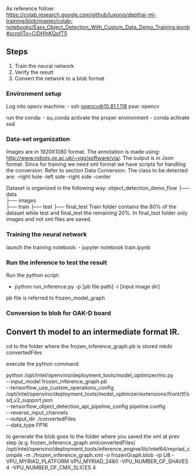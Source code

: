 As reference follow:
https://colab.research.google.com/github/luxonis/depthai-ml-training/blob/master/colab-notebooks/Easy_Object_Detection_With_Custom_Data_Demo_Training.ipynb#scrollTo=CjDHjhKQofT5

## Steps
1. Train the neural network
2. Verify the result
3. Convert the network to a blob format

### Environment setup

Log into opecv machine:
        - ssh opencv@10.81.1.118  psw: opencv

run the conda:
        - su_conda
activate the proper environment
        - conda activate ssd
### Data-set organization
Images are in 1920X1080 format. The annotation is made using: http://www.robots.ox.ac.uk/~vgg/software/via/. The output is in Json format. Since for training we need xml format we have scripts for handling the conversion. Refer to section Data Conversion.
The class to be detected are:
-right hole -left side -right side -center

Dataset is organized in the following way:
       object_detection_demo_flow
        ├── data                  
             ├── images                    
                   ├── train 
                   ├── test 
                   ├── final_test 
Train folder contains the 80% of the dataset while test and final_test the remaining 20%. In final_test folder only images and not xml files are saved.



### Training the neural network
launch the training notebook:
        - jupyter notebook train.ipynb

### Run the inference to test the result
Run the python script:
- python run_inference.py -p [pb file path] -i [input image dir]

pb file is referred to frozen_model_graph

### Conversion to blob for OAK-D board
## Convert th model to an intermediate format IR.

cd to the folder where the frozen_inference_graph.pb is stored
mkdir convertedFiles

execute the python command:

python /opt/intel/openvino/deployment_tools/model_optimizer/mo.py \
--input_model frozen_inference_graph.pb \
--tensorflow_use_custom_operations_config /opt/intel/openvino/deployment_tools/model_optimizer/extensions/front/tf/ssd_v2_support.json \
--tensorflow_object_detection_api_pipeline_config pipeline.config \
--reverse_input_channels \
--output_dir ./convertedFiles\
--data_type FP16

to generate the blob goes to the folder where you saved the xml at prev step (e.g. frozen_inference_graph.xmlconvertedFiles)
/opt/intel/openvino/deployment_tools/inference_engine/lib/intel64/myriad_compile -m ./frozen_inference_graph.xml -o frozenGraph.blob -ip U8 -VPU_MYRIAD_PLATFORM VPU_MYRIAD_2480 -VPU_NUMBER_OF_SHAVES 4 -VPU_NUMBER_OF_CMX_SLICES 4


